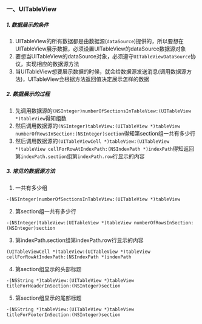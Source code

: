 ### 一、UITableView 

##### 1. 数据展示的条件

1. UITableView的所有数据都是由数据源(`dataSource`)提供的，所以要想在UITableView展示数据，必须设置UITableView的dataSource数据源对象
2. 要想当UITableView的dataSource对象，必须遵守`UITableViewDataSource`协议，实现相应的数据源方法
3. 当UITableView想要展示数据的时候，就会给数据源发送消息(调用数据源方法)，UITableView会根据方法返回值决定展示怎样的数据

##### 2. 数据展示的过程

1. 先调用数据源的`(NSInteger)numberOfSectionsInTableView:(UITableView *)tableView`得知组数
2. 然后调用数据源的`(NSInteger)tableView:(UITableView *)tableView numberOfRowsInSection:(NSInteger)section`得知第section组一共有多少行
3. 然后调用数据源的`(UITableViewCell *)tableView:(UITableView *)tableView cellForRowAtIndexPath:(NSIndexPath *)indexPath`得知返回第`indexPath.section`组第`indexPath.row`行显示的内容



##### 3. 常见的数据源方法

1. 一共有多少组

`-(NSInteger)numberOfSectionsInTableView:(UITableView *)tableView`

2. 第section组一共有多少行

`-(NSInteger)tableView:(UITableView *)tableView numberOfRowsInSection:(NSInteger)section`

3. 第indexPath.section组第indexPath.row行显示的内容

`(UITableViewCell *)tableView:(UITableView *)tableView cellForRowAtIndexPath:(NSIndexPath *)indexPath`

4. 第section组显示的头部标题

`-(NSString *)tableView:(UITableView *)tableView titleForHeaderInSection:(NSInteger)section`

5. 第section组显示的尾部标题

`-(NSString *)tableView:(UITableView *)tableView titleForFooterInSection:(NSInteger)section`

##### 